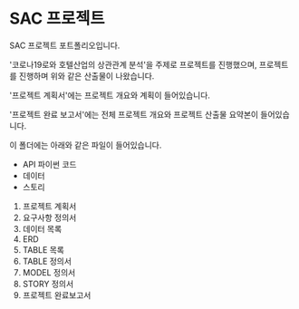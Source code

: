 # SAC 프로젝트
SAC 프로젝트 포트폴리오입니다.

'코로나19로와 호텔산업의 상관관계 분석'을 주제로 프로젝트를 진행했으며, 프로젝트를 진행하며 위와 같은 산출물이 나왔습니다.

'프로젝트 계획서'에는 프로젝트 개요와 계획이 들어있습니다.

'프로젝트 완료 보고서'에는 전체 프로젝트 개요와 프로젝트 산출물 요약본이 들어있습니다.


이 폴더에는 아래와 같은 파일이 들어있습니다.

- API 파이썬 코드
- 데이터
- 스토리

1. 프로젝트 계획서
2. 요구사항 정의서
3. 데이터 목록
4. ERD
5. TABLE 목록
6. TABLE 정의서
7. MODEL 정의서
8. STORY 정의서
9. 프로젝트 완료보고서
